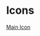 # Icons
[Main Icon](https://www.iconarchive.com/show/childrens-book-animals-icons-by-iconarchive/Garden-Tree-icon.html)